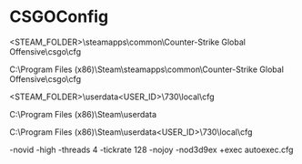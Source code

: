 # CSGOConfig

<STEAM_FOLDER>\steamapps\common\Counter-Strike Global Offensive\csgo\cfg

C:\Program Files (x86)\Steam\steamapps\common\Counter-Strike Global Offensive\csgo\cfg

<STEAM_FOLDER>\userdata\<USER_ID>\730\local\cfg

C:\Program Files (x86)\Steam\userdata

C:\Program Files (x86)\Steam\userdata\<USER_ID>\730\local\cfg

-novid -high -threads 4 -tickrate 128 -nojoy -nod3d9ex +exec autoexec.cfg
